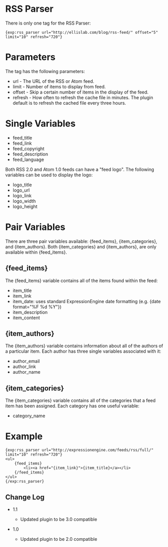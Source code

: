 RSS Parser
===========================

There is only one tag for the RSS Parser:

	{exp:rss_parser url="http://ellislab.com/blog/rss-feed/" offset="5" limit="10" refresh="720"}

Parameters
===========================

The tag has the following parameters:

- url - The URL of the RSS or Atom feed.
- limit - Number of items to display from feed.
- offset - Skip a certain number of items in the display of the feed.
- refresh - How often to refresh the cache file in minutes. The plugin default is to refresh the cached file every three hours.


Single Variables
===========================

- feed_title
- feed_link
- feed_copyright
- feed_description
- feed_language

Both RSS 2.0 and Atom 1.0 feeds can have a "feed logo". The following variables
can be used to display the logo:

- logo_title
- logo_url
- logo_link
- logo_width
- logo_height


Pair Variables
===========================

There are three pair variables available: {feed_items}, {item_categories}, and
{item_authors}. Both {item_categories} and {item_authors}, are only available
within {feed_items}.

{feed_items}
---------------------------

The {feed_items} variable contains all of the items found within the feed:

- item_title
- item_link
- item_date: uses standard ExpressionEngine date formatting (e.g. {date format="%F %d %Y"})
- item_description
- item_content

{item_authors}
---------------------------

The {item_authors} variable contains information about all of the authors of a
particular item. Each author has three single variables associated with it:

- author_email
- author_link
- author_name

{item_categories}
---------------------------

The {item_categories} variable contains all of the categories that a feed item
has been assigned. Each category has one useful variable:

- category_name

Example
===========================

	{exp:rss_parser url="http://expressionengine.com/feeds/rss/full/" limit="10" refresh="720"}
	<ul>
		{feed_items}
			<li><a href="{item_link}">{item_title}</a></li>
		{/feed_items}
	</ul>
	{/exp:rss_parser}


## Change Log

- 1.1
	- Updated plugin to be 3.0 compatible

- 1.0
	- Updated plugin to be 2.0 compatible

